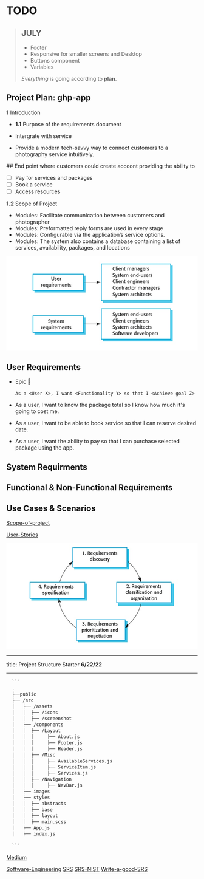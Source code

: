 # TODO

> ## JULY
>
> - Footer
> - Responsive for smaller screens and Desktop
> - Buttons component
> - Variables
>
> *Everything* is going according to **plan**.

## Project Plan: ghp-app

**1** Introduction

- **1.1** Purpose of the requirements document

- Intergrate with service
- Provide a modern tech-savvy way to connect customers to a photography service intuitively.

\## End point where customers could create acccont providing the ability to

- [ ] Pay for services and packages
- [ ] Book a service
- [ ] Access resources

**1.2** Scope of Project

- Modules: Facilitate communication between customers and photographer
- Modules: Preformatted reply forms are used in every stage
- Modules: Configurable via the application’s service options.
- Modules: The system also contains a database containing a list of services, availability, packages, and locations

![App Screenshot](./src/assets/Screenshots/RE-User-System.jpg)

## User Requirements

- Epic 📌  

      As a <User X>, I want <Functionality Y> so that I <Achieve goal Z>

- As a user, I want to know the package total so I know how much it's going to cost me.
- As a user, I want to be able to book service so that I can reserve desired date.
- As a user, I want the ability to pay so that I can purchase selected package using the app.

## System Requirments

## Functional & Non-Functional Requirements

## Use Cases & Scenarios

[Scope-of-project](https://medium.com/@ayush_90732/how-to-define-the-project-scope-the-foolproof-way-782b239db2bc)

[User-Stories](https://medium.com/agileinsider/an-introduction-to-user-stories-for-product-managers-c4c4aef38950)

![App Screenshot](./src/assets/Screenshots/RE-Discovery.jpg)

---
title: Project Structure Starter **6/22/22**

---

      ```
      .
      ├──public 
      ├── /src
      │   ├── /assets
      │   │  ├── /icons
      │   │  ├── /screenshot
      │   ├── /components
      │   │  ├── /Layout
      │   │  │     ├── About.js
      │   │  │     ├── Footer.js
      │   │  │     ├── Header.js
      │   │  ├── /Misc
      │   │  │     ├── AvailableServices.js
      │   │  │     ├── ServiceItem.js
      │   │  │     ├── Services.js
      │   │  ├── /Navigation
      │   │  │     ├── NavBar.js
      │   ├── images
      │   ├── styles
      │   │  ├── abstracts
      │   │  ├── base
      │   │  ├── layout
      │   │  ├── main.scss
      │   ├── App.js
      │   ├── index.js
      
      ```

[Medium](https://medium.com/@jilvanpinheiro/software-development-life-cycle-sdlc-phases-40d46afbe384)

[Software-Engineering](https://ifs.host.cs.st-andrews.ac.uk/Books/SE9/Web/index.html)
[SRS](https://medium.com/trailblazer-of-salesforce/software-requirements-specification-srs-document-fd9ab103b18#_Toc77487621)
[SRS-NIST](https://nvlpubs.nist.gov/nistpubs/ams/NIST.AMS.300-2.pdf)
[Write-a-good-SRS](https://www.geeksforgeeks.org/how-to-write-a-good-srs-for-your-project/?ref=lbp)
